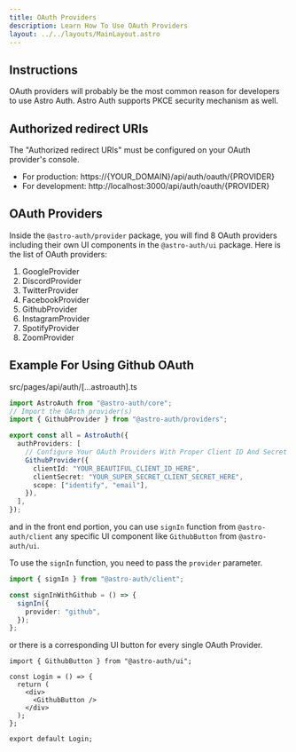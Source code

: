 ```yaml
---
title: OAuth Providers
description: Learn How To Use OAuth Providers
layout: ../../layouts/MainLayout.astro
---
```


## Instructions

OAuth providers will probably be the most common reason for developers to use Astro Auth. Astro Auth supports PKCE security mechanism as well.

## Authorized redirect URIs

The "Authorized redirect URIs" must be configured on your OAuth provider's console.

- For production: https://{YOUR_DOMAIN}/api/auth/oauth/{PROVIDER}
- For development: http://localhost:3000/api/auth/oauth/{PROVIDER}

## OAuth Providers

Inside the `@astro-auth/provider` package, you will find 8 OAuth providers including their own UI components in the `@astro-auth/ui` package. Here is the list of OAuth providers:

1. GoogleProvider
2. DiscordProvider
3. TwitterProvider
4. FacebookProvider
5. GithubProvider
6. InstagramProvider
7. SpotifyProvider
8. ZoomProvider

## Example For Using Github OAuth

src/pages/api/auth/[...astroauth].ts

```ts
import AstroAuth from "@astro-auth/core";
// Import the OAuth provider(s)
import { GithubProvider } from "@astro-auth/providers";

export const all = AstroAuth({
  authProviders: [
    // Configure Your OAuth Providers With Proper Client ID And Secret and optionally the scopes you want to access
    GithubProvider({
      clientId: "YOUR_BEAUTIFUL_CLIENT_ID_HERE",
      clientSecret: "YOUR_SUPER_SECRET_CLIENT_SECRET_HERE",
      scope: ["identify", "email"],
    }),
  ],
});
```

and in the front end portion, you can use `signIn` function from `@astro-auth/client` any specific UI component like `GithubButton` from `@astro-auth/ui`.

To use the `signIn` function, you need to pass the `provider` parameter.

```ts
import { signIn } from "@astro-auth/client";

const signInWithGithub = () => {
  signIn({
    provider: "github",
  });
};
```

or there is a corresponding UI button for every single OAuth Provider.

```tsx
import { GithubButton } from "@astro-auth/ui";

const Login = () => {
  return (
    <div>
      <GithubButton />
    </div>
  );
};

export default Login;
```
